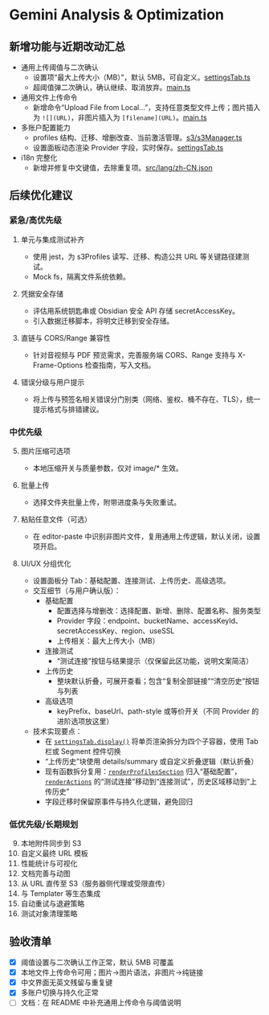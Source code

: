 # Gemini Analysis & Optimization

## 新增功能与近期改动汇总

- 通用上传阈值与二次确认
  - 设置项“最大上传大小（MB）”，默认 5MB，可自定义。[settingsTab.ts](settingsTab.ts:171)
  - 超阈值弹二次确认，确认继续、取消放弃。[main.ts](main.ts:108)
- 通用文件上传命令
  - 新增命令“Upload File from Local...”，支持任意类型文件上传；图片插入为 `![](URL)`，非图片插入为 `[filename](URL)`。[main.ts](main.ts:106)
- 多账户配置能力
  - profiles 结构、迁移、增删改查、当前激活管理。[s3/s3Manager.ts](s3/s3Manager.ts:1)
  - 设置面板动态渲染 Provider 字段，实时保存。[settingsTab.ts](settingsTab.ts:1)
- i18n 完整化
  - 新增并修复中文键值，去除重复项。[src/lang/zh-CN.json](src/lang/zh-CN.json:1)

## 后续优化建议

### 紧急/高优先级

1.  单元与集成测试补齐
    - 使用 jest，为 s3Profiles 读写、迁移、构造公共 URL 等关键路径建测试。
    - Mock fs，隔离文件系统依赖。

2.  凭据安全存储
    - 评估用系统钥匙串或 Obsidian 安全 API 存储 secretAccessKey。
    - 引入数据迁移脚本，将明文迁移到安全存储。

3.  直链与 CORS/Range 兼容性
    - 针对音视频与 PDF 预览需求，完善服务端 CORS、Range 支持与 X-Frame-Options 检查指南，写入文档。

4.  错误分级与用户提示
    - 将上传与预签名相关错误分门别类（网络、鉴权、桶不存在、TLS），统一提示格式与排错建议。

### 中优先级

5.  图片压缩可选项
    - 本地压缩开关与质量参数，仅对 image/* 生效。

6.  批量上传
    - 选择文件夹批量上传，附带进度条与失败重试。

7.  粘贴任意文件（可选）
    - 在 editor-paste 中识别非图片文件，复用通用上传逻辑，默认关闭，设置项开启。

8.  UI/UX 分组优化
    - 设置面板分 Tab：基础配置、连接测试、上传历史、高级选项。
    - 交互细节（与用户确认版）：
      - 基础配置
        - 配置选择与增删改：选择配置、新增、删除、配置名称、服务类型
        - Provider 字段：endpoint、bucketName、accessKeyId、secretAccessKey、region、useSSL
        - 上传相关：最大上传大小（MB）
      - 连接测试
        - “测试连接”按钮与结果提示（仅保留此区功能，说明文案简洁）
      - 上传历史
        - 整块默认折叠，可展开查看；包含“复制全部链接”“清空历史”按钮与列表
      - 高级选项
        - keyPrefix、baseUrl、path-style 或等价开关（不同 Provider 的进阶选项放这里）
    - 技术实现要点：
      - 在 [`settingsTab.display()`](settingsTab.ts:334) 将单页渲染拆分为四个子容器，使用 Tab 栏或 Segment 控件切换
      - “上传历史”块使用 details/summary 或自定义折叠逻辑（默认折叠）
      - 现有函数拆分复用：[`renderProfilesSection`](settingsTab.ts:97) 归入“基础配置”，[`renderActions`](settingsTab.ts:241) 的“测试连接”移动到“连接测试”，历史区域移动到“上传历史”
      - 字段迁移时保留原事件与持久化逻辑，避免回归

### 低优先级/长期规划

9.  本地附件同步到 S3
10. 自定义最终 URL 模板
11. 性能统计与可视化
12. 文档完善与动图
13. 从 URL 直传至 S3（服务器侧代理或受限直传）
14. 与 Templater 等生态集成
15. 自动重试与退避策略
16. 测试对象清理策略

## 验收清单

- [x] 阈值设置与二次确认工作正常，默认 5MB 可覆盖
- [x] 本地文件上传命令可用；图片→图片语法，非图片→纯链接
- [x] 中文界面无英文残留与重复键
- [x] 多账户切换与持久化正常
- [ ] 文档：在 README 中补充通用上传命令与阈值说明